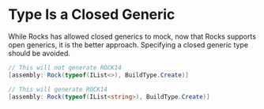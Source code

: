 # Type Is a Closed Generic
While Rocks has allowed closed generics to mock, now that Rocks supports open generics, it is the better approach. Specifying a closed generic type should be avoided.
```csharp
// This will not generate ROCK14
[assembly: Rock(typeof(IList<>), BuildType.Create)]

// This will generate ROCK14
[assembly: Rock(typeof(IList<string>), BuildType.Create)]
```